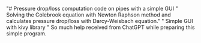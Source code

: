 "# Pressure drop/loss computation code on pipes with a simple GUI 
"  Solving the Colebrook equation with Newton Raphson method and calculates pressure drop/loss with Darcy-Weisbach equation."
"  Simple GUI with kivy library
"  So much help received from ChatGPT while preparing this simple program. 
